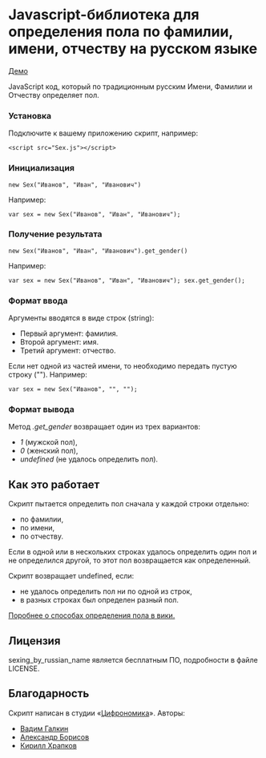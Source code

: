 Javascript-библиотека для определения пола по фамилии, имени, отчеству на русском языке
=======================================================================================

[Демо](http://vadimiztveri.github.io/)

JavaScript код, который по традиционным русским Имени, Фамилии и Отчеству определяет пол.

### Установка
Подключите к вашему приложению скрипт, например:

`<script src="Sex.js"></script>`

### Инициализация
`new Sex("Иванов", "Иван", "Иванович")`

Например:

```
var sex = new Sex("Иванов", "Иван", "Иванович");
```

### Получение результата

`new Sex("Иванов", "Иван", "Иванович").get_gender()`

Например:

`var sex = new Sex("Иванов", "Иван", "Иванович");
 sex.get_gender();`

### Формат ввода

Аргументы вводятся в виде строк (string):

* Первый аргумент: фамилия.
* Второй аргумент: имя.
* Третий аргумент: отчество.

Если нет одной из частей имени, то необходимо передать пустую строку (""). Например:

`var sex = new Sex("Иванов", "", "");`


### Формат вывода

Метод *.get_gender* возвращает один из трех вариантов:

* *1* (мужской пол),
* *0* (женский пол),
* *undefined* (не удалось определить пол).


Как это работает
----------------

Скрипт пытается определить пол сначала у каждой строки отдельно:

* по фамилии,
* по имени,
* по отчеству.

Если в одной или в нескольких строках удалось определить один пол и не определился другой, то этот пол возвращается как определенный.

Скрипт возвращает undefined, если:

* не удалось определить пол ни по одной из строк,
* в разных строках был определен разный пол.

[Поробнее о способах определения пола в вики.](https://github.com/vadimiztveri/sex_by_russian_name/wiki/how_work_it)

Лицензия
--------

sexing_by_russian_name является бесплатным ПО, подробности в файле LICENSE.


Благодарность
-------------

Скрипт написан в студии «[Цифрономика](http://cifronomika.ru/)». Авторы:
* [Вадим Галкин](https://github.com/vadimiztveri/)
* [Александр Борисов](https://github.com/aishek)
* [Кирилл Храпков](https://github.com/cubbiu)
